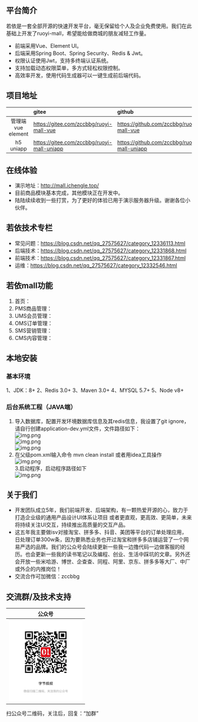 ## 平台简介

若依是一套全部开源的快速开发平台，毫无保留给个人及企业免费使用。我们在此基础上开发了ruoyi-mall，希望能给做商城的朋友减轻工作量。

* 前端采用Vue、Element UI。
* 后端采用Spring Boot、Spring Security、Redis & Jwt。
* 权限认证使用Jwt，支持多终端认证系统。
* 支持加载动态权限菜单，多方式轻松权限控制。
* 高效率开发，使用代码生成器可以一键生成前后端代码。

## 项目地址
|                | gitee                                   | github                                       |
|:--------------:|:----------------------------------------|:---------------------------------------------|
| 管理端vue element | https://gitee.com/zccbbg/ruoyi-mall-vue | https://github.com/zccbbg/ruoyi-mall-vue     |
|   h5 uniapp    | https://gitee.com/zccbbg/ruoyi-mall-uniapp | https://github.com/zccbbg/ruoyi-mall-uniapp  |

## 在线体验
- 演示地址：http://mall.ichengle.top/
- 目前商品模块基本完成，其他模块正在开发中。
- 陆陆续续收到一些打赏，为了更好的体验已用于演示服务器升级。谢谢各位小伙伴。

## 若依技术专栏
- 常见问题：https://blog.csdn.net/qq_27575627/category_12336113.html
- 后端技术：https://blog.csdn.net/qq_27575627/category_12331868.html
- 前端技术：https://blog.csdn.net/qq_27575627/category_12331867.html
- 运维：https://blog.csdn.net/qq_27575627/category_12332546.html

## 若依mall功能
1. 首页：
2. PMS商品管理：
3. UMS会员管理：
4. OMS订单管理：
5. SMS营销管理：
6. CMS内容管理：

## 本地安装
### 基本环境
1、JDK：8+
2、Redis 3.0+
3、Maven 3.0+
4、MYSQL 5.7+
5、Node v8+

### 后台系统工程（JAVA端）
1. 导入数据库，配置开发环境数据库信息及其redis信息，我设置了git ignore，请自行创建application-dev.yml文件，文件路径如下：  
   ![img.png](doc/img.png)  
   ![img.png](doc/img2.png)  
   ![img.png](doc/img3.png)  
2. 在父级pom.xml输入命令 mvn clean install 或者用idea工具操作  
   ![img.png](doc/img4.png)  
3.启动程序，启动程序路径如下  
   ![img.png](doc/img5.png)  

## 关于我们
* 开发团队成立5年，我们前端开发、后端架构，有一颗热爱开源的心，致力于打造企业级的通用产品设计UI体系让项目 或者更直观，更高效、更简单，未来将持续关注UI交互，持续推出高质量的交互产品。
* 这五年我主要做isv对接淘宝、拼多多、抖音、美团等平台的订单处理应用，日处理订单300w条，因为要熟悉业务也开过淘宝和拼多多店铺运营了一个网易严选的品牌。我们的公众号会陆续更新一些我一边撸代码一边做客服的经历。也会更新一些我的读书笔记以及编程、创业、生活中踩坑的文章。另外还会开放一些米哈游、博世、企查查、同程、阿里、京东、拼多多等大厂、中厂或外企的内推岗位！
* 交流合作可加微信：zccbbg

## 交流群/及技术支持
|                    公众号                     |
|:------------------------------------------:|
| <img src="doc/datacall.jpg" width="200px"> |
扫公众号二维码，关注后，回复：“加群”